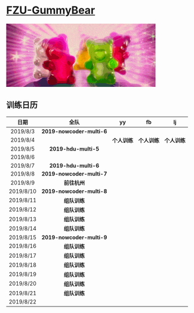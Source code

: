 # [FZU-GummyBear](https://github.com/FZU-GummyBear)

![](https://github.com/FZU-GummyBear/Dream/raw/master/%E8%8D%89%E7%A8%BF/pic/1.gif)

## 训练日历

|    日期     |            全队             |    yy    |    fb    |    lj    |
| :-------: | :-----------------------: | :------: | :------: | :------: |
| 2019/8/3  | **2019-nowcoder-multi-6** |          |          |          |
| 2019/8/4  |                           | **个人训练** | **个人训练** | **个人训练** |
| 2019/8/5  |   **2019-hdu-multi-5**    |          |          |          |
| 2019/8/6  |                           |          |          |          |
| 2019/8/7  |   **2019-hdu-multi-6**    |          |          |          |
| 2019/8/8  | **2019-nowcoder-multi-7** |          |          |          |
| 2019/8/9  |         **前往杭州**          |          |          |          |
| 2019/8/10 | **2019-nowcoder-multi-8** |          |          |          |
| 2019/8/11 |         **组队训练**          |          |          |          |
| 2019/8/12 |         **组队训练**          |          |          |          |
| 2019/8/13 |         **组队训练**          |          |          |          |
| 2019/8/14 |         **组队训练**          |          |          |          |
| 2019/8/15 | **2019-nowcoder-multi-9** |          |          |          |
| 2019/8/16 |         **组队训练**          |          |          |          |
| 2019/8/17 |         **组队训练**          |          |          |          |
| 2019/8/18 |         **组队训练**          |          |          |          |
| 2019/8/19 |         **组队训练**          |          |          |          |
| 2019/8/20 |         **组队训练**          |          |          |          |
| 2019/8/21 |         **组队训练**          |          |          |          |
| 2019/8/22 |                           |          |          |          |


